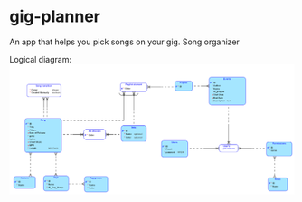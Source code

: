 # gig-planner
An app that helps you pick songs on your gig. Song organizer

Logical diagram:
![Logical diagram.png](https://github.com/GWEiRDNA/gig-planner/blob/main/Logical%20diagram.png?raw=true)

